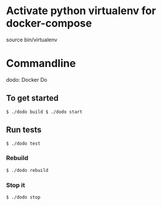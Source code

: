 # Activate python virtualenv for docker-compose

source bin/virtualenv

Commandline
===========

dodo: Docker Do

## To get started
`
$ ./dodo build
$ ./dodo start
`

## Run tests
`
$ ./dodo test
`

### Rebuild
`
$ ./dodo rebuild
`

### Stop it
`
$ ./dodo stop
`
